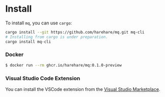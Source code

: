# Install

To install `mq`, you can use `cargo`:

```sh
cargo install --git https://github.com/harehare/mq.git mq-cli
# Installing from cargo is under preparation.
cargo install mq-cli
```

### Docker

```sh
$ docker run --rm ghcr.io/harehare/mq:0.1.0-preview
```

### Visual Studio Code Extension

You can install the VSCode extension from the [Visual Studio Marketplace](https://marketplace.visualstudio.com/items?itemName=harehare.vscode-mq).

#
